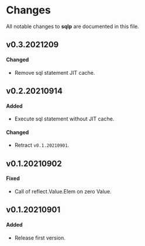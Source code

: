 # Changes

All notable changes to **sqlp** are documented in this file.

## v0.3.2021209

#### Changed

- Remove sql statement JIT cache.

## v0.2.20210914

#### Added

- Execute sql statement without JIT cache.

#### Changed

- Retract `v0.1.20210901`.

## v0.1.20210902

#### Fixed

- Call of reflect.Value.Elem on zero Value.

## v0.1.20210901

#### Added

- Release first version.
